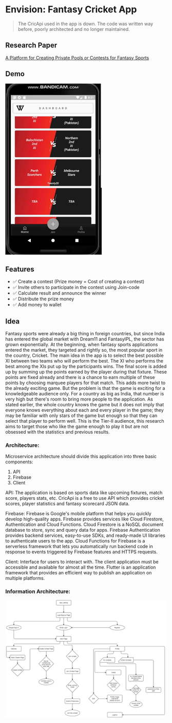 # Envision: Fantasy Cricket App

> The CricApi used in the app is down. The code was written way before, poorly architected and no longer maintained.

## Research Paper

[A Platform for Creating Private Pools or Contests for Fantasy Sports](https://www.irjet.net/archives/V8/i5/IRJET-V8I5239.pdf)

## Demo

<img src="./images/docs/envision.gif" width="300">
<br/>

<p></p>

## Features

- ✅ Create a contest (Prize money = Cost of creating a contest)
- ✅ Invite others to participate in the contest using Join-code
- ✅ Calculate result and announce the winner
- ✅ Distribute the prize money
- ✅ Add money to wallet

## Idea

Fantasy sports were already a big thing in foreign countries, but since India has entered the global market with Dream11 and FantasyIPL, the sector has grown exponentially. At the beginning, when fantasy sports applications entered the market, they targeted and rightly so, the most popular sport in the country, Cricket. The main idea in the app is to select the best possible XI between two teams who will perform the best. The XI who performs the best among the XIs put up by the participants wins. The final score is added up by summing up the points earned by the player during that fixture. These points are fixed already and there is a chance to earn multiple of these points by choosing marquee players for that match. This adds more twist to the already exciting game. But the problem is that the game is exciting for a knowledgeable audience only. For a country as big as India, that number is very high but there's room to bring more people to the application. As stated earlier, the whole country knows the game but it does not imply that everyone knows everything about each and every player in the game; they may be familiar with only stars of the game but enough so that they can select that player to perform well. This is the Tier-II audience, this research aims to target those who like the game enough to play it but are not obsessed with the statistics and previous results.

</p>

### Architecture:

Microservice architecture should divide this application
into three basic components:

1. API
2. Firebase
3. Client

API: The application is based on sports data like upcoming
fixtures, match score, players stats, etc. CricApi is a free
to use API which provides cricket scores, player statistics
and fantasy scorecard JSON data.

Firebase: Firebase is Google's mobile platform that helps
you quickly develop high-quality apps. Firebase provides
services like Cloud Firestore, Authentication and Cloud
Functions. Cloud Firestore is a NoSQL document
database to store, sync and query data for apps. Firebase
Authentication provides backend services, easy-to-use
SDKs, and ready-made UI libraries to authenticate users
to the app. Cloud Functions for Firebase is a serverless
framework that lets you automatically run backend code
in response to events triggered by Firebase features and
HTTPS requests.

Client: Interface for users to interact with. The client
application must be accessible and available for almost all
the time. Flutter is an application framework that provides
an efficient way to publish an application on multiple
platforms.

### Information Architecture:

<img src="./images/docs/InformationArch.jpg" width="500">
